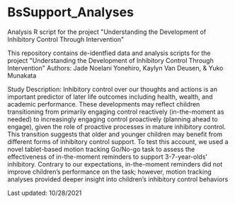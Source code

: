 # BsSupport_Analyses
Analysis R script for the project "Understanding the Development of Inhibitory Control Through Intervention"

This repository contains de-identfied data and analysis scripts for the project "Understanding the Development of Inhibitory Control Through Intervention" 
Authors: Jade Noelani Yonehiro, Kaylyn Van Deusen, & Yuko Munakata

Study Description: Inhibitory control over our thoughts and actions is an important predictor of later life outcomes including health, wealth, and academic performance. These developments may reflect children transitioning from primarily engaging control reactively (in-the-moment as needed) to increasingly engaging control proactively (planning ahead to engage), given the role of proactive processes in mature inhibitory control. This transition suggests that older and younger children may benefit from different forms of inhibitory control support. To test this account, we used a novel tablet-based motion tracking Go/No-go task to assess the effectiveness of in-the-moment reminders to support 3-7-year-olds’ inhibitory. Contrary to our expectations, in-the-moment reminders did not improve children’s performance on the task; however, motion tracking analyses provided deeper insight into children’s inhibitory control behaviors

Last updated: 10/28/2021
